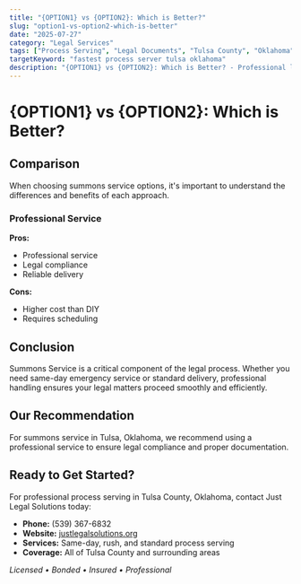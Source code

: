```yaml
---
title: "{OPTION1} vs {OPTION2}: Which is Better?"
slug: "option1-vs-option2-which-is-better"
date: "2025-07-27"
category: "Legal Services"
tags: ["Process Serving", "Legal Documents", "Tulsa County", "Oklahoma"]
targetKeyword: "fastest process server tulsa oklahoma"
description: "{OPTION1} vs {OPTION2}: Which is Better? - Professional legal document delivery services in Tulsa County, Oklahoma. Licensed, bonded, and insured process servers."
---
```


# {OPTION1} vs {OPTION2}: Which is Better?

## Comparison

When choosing summons service options, it's important to understand the differences and benefits of each approach.

### Professional Service
**Pros:**
- Professional service
- Legal compliance
- Reliable delivery

**Cons:**
- Higher cost than DIY
- Requires scheduling

## Conclusion

Summons Service is a critical component of the legal process. Whether you need same-day emergency service or standard delivery, professional handling ensures your legal matters proceed smoothly and efficiently.

## Our Recommendation

For summons service in Tulsa, Oklahoma, we recommend using a professional service to ensure legal compliance and proper documentation.

## Ready to Get Started?

For professional process serving in Tulsa County, Oklahoma, contact Just Legal Solutions today:

- **Phone:** (539) 367-6832
- **Website:** [justlegalsolutions.org](https://justlegalsolutions.org)
- **Services:** Same-day, rush, and standard process serving
- **Coverage:** All of Tulsa County and surrounding areas

*Licensed • Bonded • Insured • Professional*